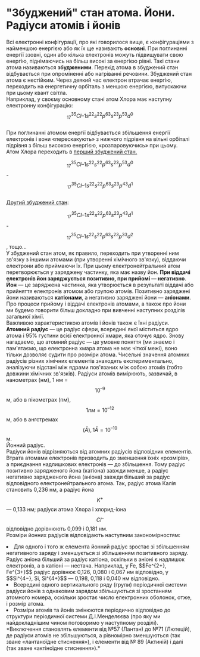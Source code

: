 # "Збуджений" стан атома. Йони. Радіуси атомів і йонів

Всі електронні конфігурації, про які говорилося вище, є конфігураціями з найменшою енергією або як їх ще називають **основні**. При поглинанні енергії ззовні, один або кілька електронів можуть підвищувати свою енергію, піднімаючись на більш високі за енергією рівні. Такі стани атома називаються **збудженими**. Перехід атома в збуджений стан відбувається при опроміненні або нагріванні речовини. Збуджений стан атома є нестійким. Через деякий час електрон втрачає енергію, переходить на енергетичну орбіталь з меншою енергією, випускаючи при цьому квант світла.      
Наприклад, у своєму основному стані атом Хлора має наступну електронну конфігурацію:
$$^{35}_{17}Cl – 1s^22s^22p^63s^23p^53d^0$$             
При поглинанні атомом енергії відбувається збільшення енергії електронів і вони «перескакують» з нижчого підрівня на вільні орбіталі підрівня з більш високою енергією, «розпаровуючись» при цьому.      
Атом Хлора переходить в <u>перший збуджений стан.</u>      
<!----картинка--->
$$^{35}_{17}Cl – 1s^22s^22p^63s^23p^53d^0$$ - $$^{35}_{17}Cl – 1s^22s^22p^63s^23p^43d^1$$      
<u>Другий збуджений стан</u>:
<!---картинка--->       
$$^{35}_{17}Cl – 1s^22s^22p^63s^23p^43d^1$$ - $$^{35}_{17}Cl – 1s^22s^22p^63s^23p^33d^2$$  ,   тощо…       
У збуджений стан атом, як правило, переходить при утворенні ним зв'язку з іншими атомами (при утворенні хімічного зв'язку), віддаючи електрони або приймаючи їх. При цьому електронейтральний атом перетворюється у заряджену частинку, яка має назву йон. **При віддачі електронів йон заряджується позитивно, при прийомі ― негативно**.        
**Йон** ― це заряджена частинка, яка утворюється в результаті віддачі або прийняття електронів атомом або групою атомів. Позитивно заряджені йони називаються **катіонами**, а негативно заряджені йони ― **аніонами**.       
Про процеси прийому і віддачі електронів атомами, а також про йони ми будемо говорити більш докладно при вивченні наступних розділів загальної хімії.        
Важливою характеристикою атомів і йонів також є їхні радіуси.       
**Атомний радіус** ― це радіус сфери, всередині якої міститься ядро атома і 95% густини всієї електронної хмари, яка оточує ядро. 
Знову нагадаємо, що атомний радіус ― це умовне поняття (ми знаємо і пам'ятаємо, що електронна хмара атома не має чіткої межі), воно тільки дозволяє судити про розміри атома.
Чисельні значення атомних радіусів різних хімічних елементів знаходять експериментально, аналізуючи відстані між ядрами пов'язаних між собою атомів (тобто довжини хімічних зв'язків).
Радіуси атомів вимірюють, зазвичай, в нанометрах (нм), 1 нм = $$10^{–9}$$ м, або в пікометрах (пм), $$1 пм = 10^{–12}$$ м, або в ангстремах $$(Å), 1 Å = 10^{–10}$$ м.           
Йoнний радіус.          
Радіуси йонів відрізняються від атомних радіусів відповідних елементів. Втрата атомами електронів призводить до зменшення їхніх «розмірів», а приєднання надлишкових електронів ― до збільшення. Тому радіус позитивно зарядженого йона (катіона) завжди менше, а радіус негативно зарядженого йона (аніона) завжди більший за радіус відповідного електронейтрального атома. Так, радіус атома Калія становить 0,236 нм, а радіус йона $$K^+$$ ― 0,133 нм; радіуси атома Хлора і хлорид-іона $$Сl^–$$ відповідно дорівнюють 0,099 і 0,181 нм.     
Розміри йонних радіусів відповідають наступним закономірностям:     
<li> Для одного і того ж елемента йонний радіус зростає зі збільшенням негативного заряду і зменшується зі збільшенням позитивного заряду. Радіус аніона більший за радіус катіона, оскільки в аніоні є надлишок електронів, а в катіоні ― нестача. Наприклад, у Fe, $$Fe^{2+}, Fe^{3+}$$ радіус дорівнює 0,126, 0,080 і 0,067 нм відповідно, у $$Si^{4−}, Si, Si^{4+}$$ ― 0,198, 0,118 і 0,040 нм відповідно.</li>
<li> Всередині одного вертикального ряду (групи) періодичної системи радіуси йонів з однаковим зарядом збільшуються зі зростанням атомного номера, оскільки зростає число електронних оболонок, отже, і розмір атома.</li>    
<li>Розміри атомів та йонів змінюются періодично відповідно до структури періодичної системи Д.І.Менделєєва (про яку ми найдокладнішим чином поговоримо у наступному розділі).</li>     
*Виключення становлять елементи від №57 (Лантан) до №71 (Лютецій), де радіуси атомів не збільшуються, а рівномірно зменшуються (так зване «лантаноїдне стиснення»), і елементи від № 89 (Актиній) і далі (так зване «актіноїдне стиснення»).*





